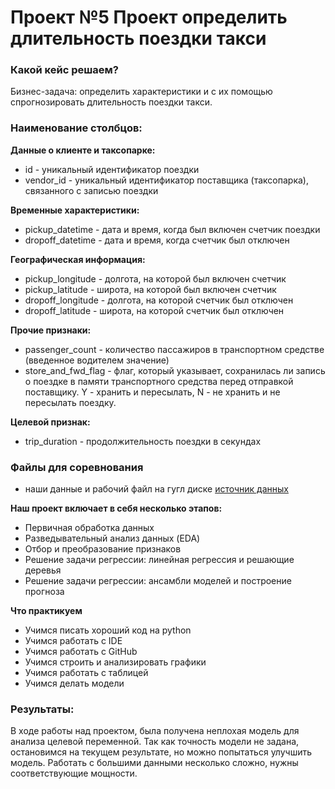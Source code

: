 # Проект №5 Проект определить длительность поездки такси
### Какой кейс решаем?
Бизнес-задача: определить характеристики и с их помощью спрогнозировать длительность поездки такси.

### Наименование столбцов:

**Данные о клиенте и таксопарке:**
* id - уникальный идентификатор поездки
* vendor_id - уникальный идентификатор поставщика (таксопарка), связанного с записью поездки

**Временные характеристики:**
* pickup_datetime - дата и время, когда был включен счетчик поездки
* dropoff_datetime - дата и время, когда счетчик был отключен

**Географическая информация:**
* pickup_longitude -  долгота, на которой был включен счетчик
* pickup_latitude - широта, на которой был включен счетчик
* dropoff_longitude - долгота, на которой счетчик был отключен
* dropoff_latitude - широта, на которой счетчик был отключен

**Прочие признаки:**
* passenger_count - количество пассажиров в транспортном средстве (введенное водителем значение)
* store_and_fwd_flag - флаг, который указывает, сохранилась ли запись о поездке в памяти транспортного средства перед отправкой поставщику. Y - хранить и пересылать, N - не хранить и не пересылать поездку.

**Целевой признак:**
* trip_duration - продолжительность поездки в секундах


### Файлы для соревнования

* наши данные и рабочий файл на гугл диске [источник данных](https://drive.google.com/drive/folders/1FZnA2U8biUKD9fzFn3YGJilvM9sXu014)

**Наш проект включает в себя несколько этапов:**
* Первичная обработка данных
* Разведывательный анализ данных (EDA)
* Отбор и преобразование признаков
* Решение задачи регрессии: линейная регрессия и решающие деревья
* Решение задачи регрессии: ансамбли моделей и построение прогноза

**Что практикуем**     
* Учимся писать хороший код на python
* Учимся работать с IDE
* Учимся работать с GitHub
* Учимся строить и анализировать графики
* Учимся работать с таблицей
* Учимся делать модели

### Результаты:  
В ходе работы над проектом, была получена неплохая модель для анализа целевой переменной. Так как точность модели не задана, остановимся на текущем результате, но можно попытаться улучшить модель. Работать с большими данными несколько сложно, нужны соответствующие мощности.